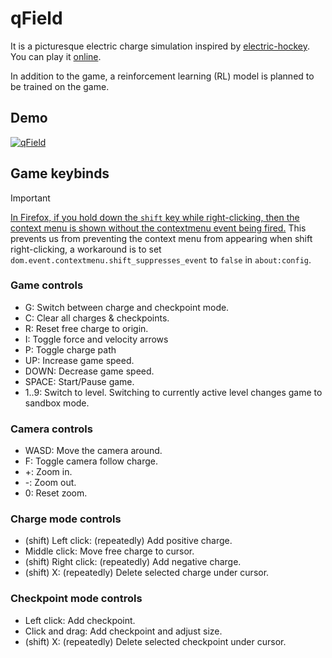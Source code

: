 # qField

It is a picturesque electric charge simulation inspired by
[electric-hockey](https://phet.colorado.edu/en/simulations/electric-hockey).
You can play it [online](https://hey2022.github.io/qField/).

In addition to the game, a reinforcement learning (RL) model is planned to be trained on the game.

## Demo
[![qField](https://img.youtube.com/vi/l5Vjn7yWPfQ/0.jpg)](https://www.youtube.com/watch?v=l5Vjn7yWPfQ "qField")

## Game keybinds

> [!IMPORTANT]
> [In Firefox, if you hold down the `shift` key while right-clicking, then the context menu is shown without the contextmenu event being fired.](https://developer.mozilla.org/en-US/docs/Web/API/Element/contextmenu_event#canceling_the_contextmenu_event)
> This prevents us from preventing the context menu from appearing when shift right-clicking, a workaround is to set `dom.event.contextmenu.shift_suppresses_event` to `false` in `about:config`.

### Game controls

- G: Switch between charge and checkpoint mode.
- C: Clear all charges & checkpoints.
- R: Reset free charge to origin.
- I: Toggle force and velocity arrows
- P: Toggle charge path
- UP: Increase game speed.
- DOWN: Decrease game speed.
- SPACE: Start/Pause game.
- 1..9: Switch to level. Switching to currently active level changes game to sandbox mode.

### Camera controls

- WASD: Move the camera around.
- F: Toggle camera follow charge.
- +: Zoom in.
- -: Zoom out.
- 0: Reset zoom.

### Charge mode controls

- (shift) Left click: (repeatedly) Add positive charge.
- Middle click: Move free charge to cursor.
- (shift) Right click: (repeatedly) Add negative charge.
- (shift) X: (repeatedly) Delete selected charge under cursor.

### Checkpoint mode controls

- Left click: Add checkpoint.
- Click and drag: Add checkpoint and adjust size.
- (shift) X: (repeatedly) Delete selected checkpoint under cursor.
